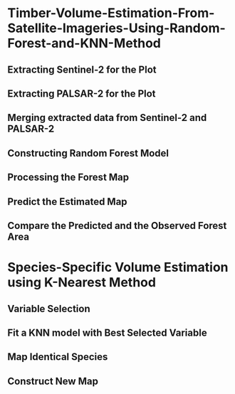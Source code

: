 # Timber-Volume-Estimation-From-Satellite-Imageries-Using-Random-Forest-and-KNN-Method
## Extracting Sentinel-2 for the Plot
##  Extracting PALSAR-2 for the Plot
## Merging extracted data from Sentinel-2 and PALSAR-2
## Constructing Random Forest Model
## Processing the Forest Map
## Predict the Estimated Map
## Compare the Predicted and the Observed Forest Area

# Species-Specific Volume Estimation using K-Nearest Method 
## Variable Selection
## Fit a KNN model with Best Selected Variable
## Map Identical Species
## Construct New Map
